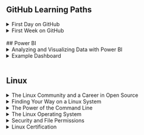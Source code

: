 ## GitHub Learning Paths
<details>
  <summary>First Day on GitHub</summary><br>
  <ul>
    <li><b>Introduction to GitHub:</b> This went over the basics of GitHub. I assigned myself to an issue, and went through processes like creating branches and pull requests, and merging those pull requests.</li>
    <li><b>Communication using Markdown:</b> With the help of this section, I used Markdown formatting to create lists, add headings, include images and links, and apply emphasis to text.</li>
    <li><b>Uploading Your Project to GitHub:</b> For this last section of my first day I prepared a project and uploaded it to a private repository.</li>
  </ul>
 </details>
<details>
  <summary>First Week on GitHub</summary><br>
  <ul>
    <li><b>GitHub Pages:</b> In this section I created a GitHub Pages site and customized it with blogs and other items using pull requests.</li>
    <li><b>Reviewing pull requests:</b> As part of this module I assigned myself to, commented on, and merged various pull requests, including looking at reviews and applying suggestions.</li>
    <li><b>Managing merge conflicts:</b> In this section I created conflicts and merged pull requests once those conflicts were resolved.</li>
    <li><b>Securing your workflows:</b> For this last section I enabled repository settings and updated the dependcy in order to secure my workflow.</li>
  </ul>
</details>

<br>
## Power BI
<details>
  <summary>Analyzing and Visualizing Data with Power BI</summary><br>
  This is a copy of the syllabus for my Power BI course:<br>
  <img src="EdxCourse.jpeg" alt="Power BI Syllabus"><br><br>
  
  Here's a breakdown of each chapter:
  <ul>
    <li><b>Introduction:</b> This provided an overview of how Power BI works, including the tools and community that are available for support.</li>
    <li><b>Power BI Desktop Data Transformations:</b> This chapter was about learning to handle data using Power BI Desktop. Specifically I practiced importing data from databases or other sources, editing for certain data types, transforming columns, and pulling only certain data using query parameters.</li>
    <li><b>Power BI Desktop Modeling:</b> In this module I learned about how to manipulate data in the Power BI Desktop. This included creating new calculated columns or measures, filtering data, and learning about how to create and manipulate new data within the application.</li>
    <li><b>Power BI Desktop Visualization:</b> For this section I created and worked with various visualizations including pie charts, treemaps, slicers, maps, waterfalls, scatter plots, gauges, and other elements.</li>
    <li><b>Power BI Service:</b> This section focused on creating and sharing dashboards. Skills I gained included learning how to pin and arrange different elements into a dashboard and publishing that dashboard to the web.</li>
    <li><b>Working with Excel:</b> This module helped to teach me about how Excel and Power BI work together. This included importing Excel data into Power BI, analyzing that data, and being able to pin data directly from Excel into Power BI.</li>
    <li><b>Direct Connectivity:</b> This chapter was about using Power BI to connect to other data sources and extract data to analyze from them. As part of this section, I connected to a SQL database and used data from there to create visualizations and reports.</li>
    <li><b>Developer API:</b> In this chapter I learned that Power BI can integrate with other applications to pull data and create custom visualizations. Specifically, I downloaded visuals such as Sunburst or Radar for this purpose.</li>
    <li><b>Mobile App:</b> In this last module I learned about mobile access to Power BI, and learned how to modify reports and dashboards to be viewed on a mobile device.</li>
  </ul>
</details>
<details>
  <summary>Example Dashboard</summary><br>
  As part of my Power BI training I created an example dashboard using the <a href="https://docs.microsoft.com/en-us/power-bi/sample-retail-analysis">Retail Analysis</a> sample dataset from Microsoft. A video of me explaining my dashboard can be found <a href="https://youtu.be/M_BMv8Bf7pQ">here</a>.<br><br>
  My dashboard was creating using data collected from a retail business with two chains. My analyses mostly focused on sales or profit, and I also included one section focusing on business by geographic location and one section comparing newer stores to previously existing stores. <br><br>
  <img src= "Dashboard1.png" alt="Power BI Dashboard"><br>
  <img src= "Dashboard2.png" alt="Power BI Dashboard"><br><br>
  <img src= "Dashboard3.png" alt="Power BI Dashboard"><br><br>
  <img src= "Dashboard4.png" alt="Power BI Dashboard"><br>
</details><br>

## Linux
<details>
  <summary>The Linux Community and a Career in Open Source</summary><br>
  <ul>
    <li><b>Linux Evolution and Popular Operating Systems: </b>Gained an understanding of distributions in the Linux operating system and learned about popoular distributions. I also looked at embedded systems and learned more about how Linux has empowered computer workloads in the cloud. Finally, I used the command line to connect to a remote server using SSH, and ran some simple commands such as whoami, ls, pwd, last, uptime, and man.</li>
    <li><b>Major Open-Source Applications: </b>For this section I learned more about open-source applications that use Linux, including browsers, email clients and office applications. We also learned about Linux server applications such as Apache, MySQL and NGINX in addition to a few scripting languages. Lastly we talked about package management, and installed RPM and DEB packages on a remote server. </li>
    <li><b>Open-Source Software and Licensing</b> </li>
    <li><b>ICT Skills and Working in Linux</b></li>
  </ul>
</details>
<details>
  <summary>Finding Your Way on a Linux System</summary><br>
  <ul>
    <li><b>Command Line Basics</b> </li>
    <li><b>Using the Command Line to Get Help</b> </li>
    <li><b>Using Directories and Listing Files</b> </li>
    <li><b>Creating, Moving, and Deleting Files</b></li>
  </ul>
</details>
<details>
  <summary>The Power of the Command Line</summary><br>
  <ul>
    <li><b>Archiving Files on the Command Line</b> </li>
    <li><b>Searching and Extracting Data from Files</b> </li>
    <li><b>Turning Commands into a Script</b> </li>
  </ul>
 </details>
 <details>
  <summary>The Linux Operating System</summary><br>
  <ul>
    <li><b>Choosing an Operating System</b> </li>
    <li><b>Understanding Computer Hardware</b> </li>
    <li><b>Where Data is Stored</b> </li>
    <li><b>Your Computer on the Network</b></li>
  </ul>
 </details>
 <details>
  <summary>Security and File Permissions</summary><br>
  <ul>
    <li><b>Basic Security and Identifying User Types</b> </li>
    <li><b>Creating Users and Groups</b> </li>
    <li><b>Managing File Permissions and Ownership</b> </li>
    <li><b>Special Directories and Files</b></li>
  </ul>
 </details>
 <details>
  <summary>Linux Certification</summary><br>
  <img src= "doc.png" alt="Linux Certification"><br>
 </details>
         
